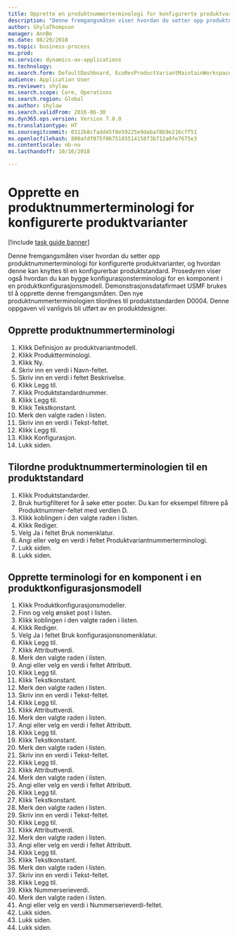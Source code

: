 ```yaml
--- 
title: Opprette en produktnummerterminologi for konfigurerte produktvarianter
description: "Denne fremgangsmåten viser hvordan du setter opp produktnummerterminologi for konfigurerte produktvarianter, og hvordan denne kan knyttes til en konfigurerbar produktstandard."
author: ShylaThompson
manager: AnnBe
ms.date: 08/29/2018
ms.topic: business-process
ms.prod: 
ms.service: dynamics-ax-applications
ms.technology: 
ms.search.form: DefaultDashboard, EcoResProductVariantMaintainWorkspace, EcoResNomenclature, EcoResProductListPage, EcoResProductDetails, PCProductConfigurationModelListPage, PCProductConfigurationModelDetails
audience: Application User
ms.reviewer: shylaw
ms.search.scope: Core, Operations
ms.search.region: Global
ms.author: shylaw
ms.search.validFrom: 2016-06-30
ms.dyn365.ops.version: Version 7.0.0
ms.translationtype: HT
ms.sourcegitcommit: 0312b8cfadd45f8e59225e9daba78b9e216cff51
ms.openlocfilehash: 800afdf075f0675185514158f3b712a0fe7675e3
ms.contentlocale: nb-no
ms.lasthandoff: 10/16/2018

---
```

# <a name="create-a-product-number-nomenclature-for-configured-product-variants"></a>Opprette en produktnummerterminologi for konfigurerte produktvarianter

[!include [task guide banner](../../includes/task-guide-banner.md)]

Denne fremgangsmåten viser hvordan du setter opp produktnummerterminologi for konfigurerte produktvarianter, og hvordan denne kan knyttes til en konfigurerbar produktstandard. Prosedyren viser også hvordan du kan bygge konfigurasjonsterminologi for en komponent i en produktkonfigurasjonsmodell. Demonstrasjonsdatafirmaet USMF brukes til å opprette denne fremgangsmåten. Den nye produktnummerterminologien tilordnes til produktstandarden D0004. Denne oppgaven vil vanligvis bli utført av en produktdesigner.


## <a name="create-a-product-number-nomenclature"></a>Opprette produktnummerterminologi
1. Klikk Definisjon av produktvariantmodell.
2. Klikk Produktterminologi.
3. Klikk Ny.
4. Skriv inn en verdi i Navn-feltet.
5. Skriv inn en verdi i feltet Beskrivelse.
6. Klikk Legg til.
7. Klikk Produktstandardnummer.
8. Klikk Legg til.
9. Klikk Tekstkonstant.
10. Merk den valgte raden i listen.
11. Skriv inn en verdi i Tekst-feltet.
12. Klikk Legg til.
13. Klikk Konfigurasjon.
14. Lukk siden.

## <a name="assign-the-product-number-nomenclature-to-a-product-master"></a>Tilordne produktnummerterminologien til en produktstandard
1. Klikk Produktstandarder.
2. Bruk hurtigfilteret for å søke etter poster. Du kan for eksempel filtrere på Produktnummer-feltet med verdien D.
3. Klikk koblingen i den valgte raden i listen.
4. Klikk Rediger.
5. Velg Ja i feltet Bruk nomenklatur.
6. Angi eller velg en verdi i feltet Produktvariantnummerterminologi.
7. Lukk siden.
8. Lukk siden.

## <a name="create-nomenclature-for-a-product-configuration-model-component"></a>Opprette terminologi for en komponent i en produktkonfigurasjonsmodell
1. Klikk Produktkonfigurasjonsmodeller.
2. Finn og velg ønsket post i listen.
3. Klikk koblingen i den valgte raden i listen.
4. Klikk Rediger.
5. Velg Ja i feltet Bruk konfigurasjonsnomenklatur.
6. Klikk Legg til.
7. Klikk Attributtverdi.
8. Merk den valgte raden i listen.
9. Angi eller velg en verdi i feltet Attributt.
10. Klikk Legg til.
11. Klikk Tekstkonstant.
12. Merk den valgte raden i listen.
13. Skriv inn en verdi i Tekst-feltet.
14. Klikk Legg til.
15. Klikk Attributtverdi.
16. Merk den valgte raden i listen.
17. Angi eller velg en verdi i feltet Attributt.
18. Klikk Legg til.
19. Klikk Tekstkonstant.
20. Merk den valgte raden i listen.
21. Skriv inn en verdi i Tekst-feltet.
22. Klikk Legg til.
23. Klikk Attributtverdi.
24. Merk den valgte raden i listen.
25. Angi eller velg en verdi i feltet Attributt.
26. Klikk Legg til.
27. Klikk Tekstkonstant.
28. Merk den valgte raden i listen.
29. Skriv inn en verdi i Tekst-feltet.
30. Klikk Legg til.
31. Klikk Attributtverdi.
32. Merk den valgte raden i listen.
33. Angi eller velg en verdi i feltet Attributt.
34. Klikk Legg til.
35. Klikk Tekstkonstant.
36. Merk den valgte raden i listen.
37. Skriv inn en verdi i Tekst-feltet.
38. Klikk Legg til.
39. Klikk Nummerserieverdi.
40. Merk den valgte raden i listen.
41. Angi eller velg en verdi i Nummerserieverdi-feltet.
42. Lukk siden.
43. Lukk siden.
44. Lukk siden.


